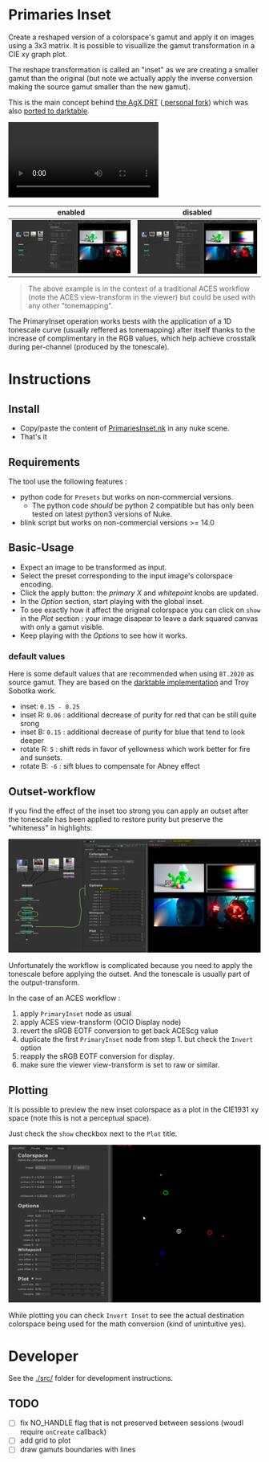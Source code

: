 # Primaries Inset

Create a reshaped version of a colorspace's gamut and apply it on images using
a 3x3 matrix. It is possible to visuallize the gamut transformation in a 
CIE xy graph plot.

The reshape transformation is called an "inset" as we are creating a smaller
gamut than the original (but note we actually apply the inverse conversion making
the source gamut smaller than the new gamut).

This is the main concept behind [the AgX DRT](https://github.com/sobotka/AgX) ([ personal fork](https://github.com/MrLixm/AgXc)) which
was also [ported to darktable](https://github.com/darktable-org/darktable/pull/15104).

![demo recording of the node utilisation in Nuke](doc/img/demo.mp4)

| enabled                                                                  | disabled                                                                    |
|--------------------------------------------------------------------------|-----------------------------------------------------------------------------|
| ![nuke screenshot with PrimariesInset enable](doc/img/demo-inset-on.png) | ![nuke screenshot with PrimariesInset disabled](doc/img/demo-inset-off.png) |

> The above example is in the context of a traditional ACES workflow (note the
ACES view-transform in the viewer) but could be used with any other "tonemapping".

The PrimaryInset operation works bests with the application of a 1D tonescale curve
(usually reffered as tonemapping) after itself thanks to the increase of complimentary
in the RGB values, which help achieve crosstalk during per-channel (produced by the tonescale).

# Instructions

## Install

- Copy/paste the content of [PrimariesInset.nk](PrimariesInset.nk) in any nuke
scene.
- That's it

## Requirements

The tool use the following features :

- python code for `Presets` but works on non-commercial versions.
  - The python code _should_ be python 2 compatible but has only been tested on latest
python3 versions of Nuke.
- blink script but works on non-commercial versions >= 14.0


## Basic-Usage

- Expect an image to be transformed as input.
- Select the preset corresponding to the input image's colorspace encoding.
- Click the apply button: the _primary X_ and _whitepoint_ knobs are updated.
- In the _Option_ section, start playing with the global inset.
- To see exactly how it affect the original colorspace you can click on `show` 
in the _Plot_ section : your image disapear to leave a dark squared canvas with
only a gamut visible.
- Keep playing with the _Options_ to see how it works.

### default values

Here is some default values that are recommended when using `BT.2020` as source
gamut. They are based on the [darktable implementation](https://github.com/darktable-org/darktable/pull/15104)
and Troy Sobotka work.

- inset: `0.15 - 0.25`
- inset R: `0.06` : additional decrease of purity for red that can be still quite srong
- inset B: `0.15` : additional decrease of purity for blue that tend to look deeper
- rotate R: `5` : shift reds in favor of yellowness which work better for fire and sunsets.
- rotate B: `-6` : sift blues to compensate for Abney effect

## Outset-workflow

If you find the effect of the inset too strong you can apply an outset after the
tonescale has been applied to restore purity but preserve the "whiteness" in highlights:

![nuke screenshot of the outset workflow](doc/img/demo-outset.png)

Unfortunately the workflow is complicated because you need to apply the tonescale
before applying the outset. And the tonescale is usually part of the output-transform.

In the case of an ACES workflow :

1. apply `PrimaryInset` node as usual
2. apply ACES view-transform (OCIO Display node)
3. revert the sRGB EOTF conversion to get back ACEScg value
4. duplicate the first `PrimaryInset` node from step 1. but check the `Invert` option
5. reapply the sRGB EOTF conversion for display.
6. make sure the viewer view-transform is set to raw or similar.

## Plotting

It is possible to preview the new inset colorspace as a plot in the CIE1931 xy space
(note this is not a perceptual space).

Just check the `show` checkbox next to the `Plot` title.

![nuke gif of the plot being edited interactively](doc/img/demo-plot.gif)

While plotting you can check `Invert Inset` to see the actual destination colorspace
being used for the math conversion (kind of unintuitive yes).

# Developer

See the [./src/](./src) folder for development instructions.

## TODO

- [ ] fix NO_HANDLE flag that is not preserved between sessions (woudl require `onCreate` callback)
- [ ] add grid to plot
- [ ] draw gamuts boundaries with lines
